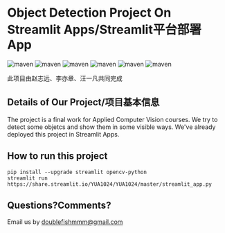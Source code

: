 Object Detection Project On Streamlit Apps/Streamlit平台部署App
====

![maven](https://img.shields.io/badge/Python-3.6.5--3.9.0-green)
![maven](https://img.shields.io/badge/streamlit-0.82.0-yellow)
![maven](https://img.shields.io/badge/tensorflow-1.15.0-orange)
![maven](https://img.shields.io/badge/numpy-1.18.4-blue)
![maven](https://img.shields.io/badge/pandas-1.0.1-lightgrey)
![maven](https://img.shields.io/badge/opencv--python-4.5.2.52-yellowgreen)

此项目由赵志远、李亦章、汪一凡共同完成  

Details of Our Project/项目基本信息
-------

The project is a final work for Applied Computer Vision courses. We try to detect some objetcs and show them in some visible ways. We've already deployed this project in Streamlit Apps.   
  
How to run this project
-------
```
pip install --upgrade streamlit opencv-python
streamlit run https://share.streamlit.io/YUA1024/YUA1024/master/streamlit_app.py  
```

Questions?Comments?
-------

Email us by doublefishmmm@gmail.com
